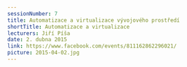 ```yaml
---
sessionNumber: 7
title: Automatizace a virtualizace vývojového prostředí
shortTitle: Automatizace a virtualizace
lecturers: Jiří Píša
date: 2. dubna 2015
link: https://www.facebook.com/events/811162862296021/
picture: 2015-04-02.jpg
---
```


